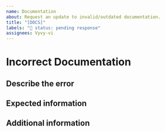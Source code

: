 ```yaml
---
name: Documentation
about: Request an update to invalid/outdated documentation.
title: "[DOCS]"
labels: "🚦 status: pending response"
assignees: Vyvy-vi
---
```


# Incorrect Documentation

## Describe the error

<!--A clear and concise description of the incorrect documentation information.-->

## Expected information

<!--A clear and concise description of what the documentation *should* say.-->

## Additional information

<!--Add any other context about the problem here.-->
